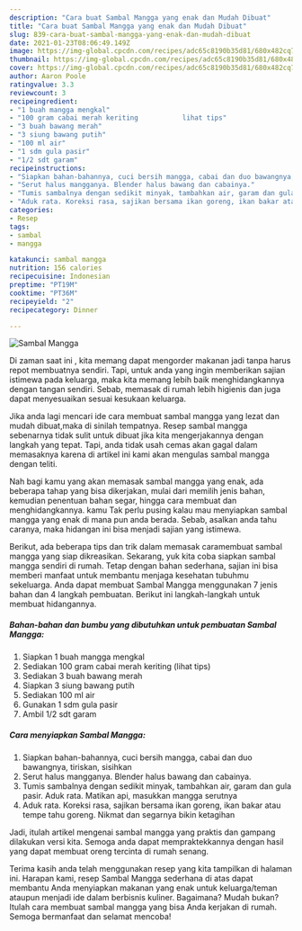 ```yaml
---
description: "Cara buat Sambal Mangga yang enak dan Mudah Dibuat"
title: "Cara buat Sambal Mangga yang enak dan Mudah Dibuat"
slug: 839-cara-buat-sambal-mangga-yang-enak-dan-mudah-dibuat
date: 2021-01-23T08:06:49.149Z
image: https://img-global.cpcdn.com/recipes/adc65c8190b35d81/680x482cq70/sambal-mangga-foto-resep-utama.jpg
thumbnail: https://img-global.cpcdn.com/recipes/adc65c8190b35d81/680x482cq70/sambal-mangga-foto-resep-utama.jpg
cover: https://img-global.cpcdn.com/recipes/adc65c8190b35d81/680x482cq70/sambal-mangga-foto-resep-utama.jpg
author: Aaron Poole
ratingvalue: 3.3
reviewcount: 3
recipeingredient:
- "1 buah mangga mengkal"
- "100 gram cabai merah keriting           lihat tips"
- "3 buah bawang merah"
- "3 siung bawang putih"
- "100 ml air"
- "1 sdm gula pasir"
- "1/2 sdt garam"
recipeinstructions:
- "Siapkan bahan-bahannya, cuci bersih mangga, cabai dan duo bawangnya, tiriskan, sisihkan"
- "Serut halus mangganya. Blender halus bawang dan cabainya."
- "Tumis sambalnya dengan sedikit minyak, tambahkan air, garam dan gula pasir. Aduk rata. Matikan api, masukkan mangga serutnya"
- "Aduk rata. Koreksi rasa, sajikan bersama ikan goreng, ikan bakar atau tempe tahu goreng. Nikmat dan segarnya bikin ketagihan"
categories:
- Resep
tags:
- sambal
- mangga

katakunci: sambal mangga 
nutrition: 156 calories
recipecuisine: Indonesian
preptime: "PT19M"
cooktime: "PT36M"
recipeyield: "2"
recipecategory: Dinner

---
```



![Sambal Mangga](https://img-global.cpcdn.com/recipes/adc65c8190b35d81/680x482cq70/sambal-mangga-foto-resep-utama.jpg)

Di zaman  saat ini , kita memang dapat mengorder makanan jadi tanpa harus repot membuatnya sendiri. Tapi, untuk anda yang ingin memberikan sajian istimewa pada keluarga, maka kita memang lebih baik menghidangkannya dengan tangan sendiri. Sebab, memasak di rumah lebih higienis dan juga dapat menyesuaikan sesuai kesukaan keluarga.

Jika anda lagi mencari ide cara membuat sambal mangga yang lezat dan mudah dibuat,maka di sinilah tempatnya. Resep sambal mangga  sebenarnya tidak sulit untuk dibuat jika kita mengerjakannya dengan langkah yang tepat. Tapi, anda tidak usah cemas akan gagal dalam memasaknya 
karena di artikel ini kami akan mengulas sambal mangga dengan teliti.  



Nah bagi kamu yang akan memasak sambal mangga yang enak, ada beberapa tahap yang bisa dikerjakan, mulai dari memilih jenis bahan, kemudian penentuan bahan segar, hingga cara membuat dan menghidangkannya. kamu Tak perlu pusing kalau mau menyiapkan sambal mangga yang enak di mana pun anda berada. Sebab, asalkan anda  tahu caranya, maka hidangan ini bisa menjadi sajian yang istimewa.

Berikut, ada beberapa tips dan trik dalam memasak caramembuat sambal mangga yang siap dikreasikan. Sekarang, yuk kita coba siapkan sambal mangga sendiri di rumah. Tetap dengan bahan sederhana, sajian ini bisa memberi manfaat untuk membantu menjaga kesehatan tubuhmu sekeluarga. Anda dapat membuat Sambal Mangga menggunakan 7 jenis bahan dan 4 langkah pembuatan. Berikut ini langkah-langkah untuk membuat hidangannya.

<!--inarticleads1-->

##### Bahan-bahan dan bumbu yang dibutuhkan untuk pembuatan Sambal Mangga:

1. Siapkan 1 buah mangga mengkal
1. Sediakan 100 gram cabai merah keriting           (lihat tips)
1. Sediakan 3 buah bawang merah
1. Siapkan 3 siung bawang putih
1. Sediakan 100 ml air
1. Gunakan 1 sdm gula pasir
1. Ambil 1/2 sdt garam




<!--inarticleads2-->

##### Cara menyiapkan Sambal Mangga:

1. Siapkan bahan-bahannya, cuci bersih mangga, cabai dan duo bawangnya, tiriskan, sisihkan
1. Serut halus mangganya. Blender halus bawang dan cabainya.
1. Tumis sambalnya dengan sedikit minyak, tambahkan air, garam dan gula pasir. Aduk rata. Matikan api, masukkan mangga serutnya
1. Aduk rata. Koreksi rasa, sajikan bersama ikan goreng, ikan bakar atau tempe tahu goreng. Nikmat dan segarnya bikin ketagihan




Jadi, itulah artikel mengenai  sambal mangga  yang praktis dan gampang dilakukan versi kita. Semoga anda dapat mempraktekkannya dengan hasil yang dapat membuat oreng tercinta di rumah senang. 

Terima kasih anda telah menggunakan resep yang kita tampilkan di halaman ini. Harapan kami, resep  Sambal Mangga sederhana di atas dapat membantu Anda menyiapkan makanan yang enak untuk keluarga/teman ataupun menjadi ide dalam berbisnis kuliner. Bagaimana? Mudah bukan? Itulah cara membuat sambal mangga yang bisa Anda kerjakan di rumah. Semoga bermanfaat dan selamat mencoba!

